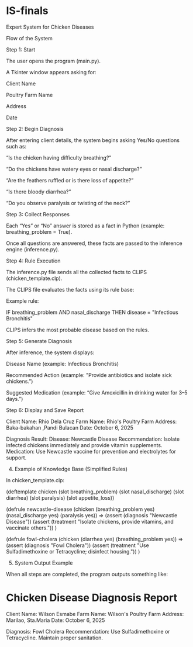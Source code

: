 # IS-finals

Expert System for Chicken Diseases

Flow of the System

Step 1: Start

The user opens the program (main.py).

A Tkinter window appears asking for:

Client Name

Poultry Farm Name

Address

Date

Step 2: Begin Diagnosis

After entering client details, the system begins asking Yes/No questions such as:

“Is the chicken having difficulty breathing?”

“Do the chickens have watery eyes or nasal discharge?”

“Are the feathers ruffled or is there loss of appetite?”

“Is there bloody diarrhea?”

“Do you observe paralysis or twisting of the neck?”

Step 3: Collect Responses

Each “Yes” or “No” answer is stored as a fact in Python (example: breathing_problem = True).

Once all questions are answered, these facts are passed to the inference engine (inference.py).

Step 4: Rule Execution

The inference.py file sends all the collected facts to CLIPS (chicken_template.clp).

The CLIPS file evaluates the facts using its rule base:

Example rule:

IF breathing_problem AND nasal_discharge THEN disease = "Infectious Bronchitis"

CLIPS infers the most probable disease based on the rules.

Step 5: Generate Diagnosis

After inference, the system displays:

Disease Name (example: Infectious Bronchitis)

Recommended Action (example: "Provide antibiotics and isolate sick chickens.”)

Suggested Medication (example: “Give Amoxicillin in drinking water for 3–5 days.”)



Step 6: Display and Save Report

Client Name: Rhio Dela Cruz
Farm Name: Rhio's Poultry Farm
Address: Baka-bakahan ,Pandi Bulacan
Date: October 6, 2025

Diagnosis Result:
Disease: Newcastle Disease
Recommendation: Isolate infected chickens immediately and provide vitamin supplements.
Medication: Use Newcastle vaccine for prevention and electrolytes for support.


4. Example of Knowledge Base (Simplified Rules)

In chicken_template.clp:

(deftemplate chicken
   (slot breathing_problem)
   (slot nasal_discharge)
   (slot diarrhea)
   (slot paralysis)
   (slot appetite_loss))

(defrule newcastle-disease
   (chicken (breathing_problem yes) (nasal_discharge yes) (paralysis yes))
   =>
   (assert (diagnosis "Newcastle Disease"))
   (assert (treatment "Isolate chickens, provide vitamins, and vaccinate others."))
)

(defrule fowl-cholera
   (chicken (diarrhea yes) (breathing_problem yes))
   =>
   (assert (diagnosis "Fowl Cholera"))
   (assert (treatment "Use Sulfadimethoxine or Tetracycline; disinfect housing."))
)

5. System Output Example

When all steps are completed, the program outputs something like:

# Chicken Disease Diagnosis Report 

Client Name: Wilson Esmabe
Farm Name: Wilson's Poultry Farm
Address: Marilao, Sta.Maria
Date: October 6, 2025

Diagnosis: Fowl Cholera
Recommendation: Use Sulfadimethoxine or Tetracycline. Maintain proper sanitation.
